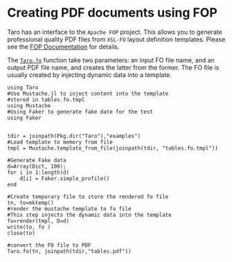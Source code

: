 # Creating PDF documents using FOP
Taro has an interface to the `Apache FOP` project. This allows you to generate professional quality PDF files from `XSL-FO` layout definition templates. Please see the [FOP Documentation](https://xmlgraphics.apache.org/fop/) for details.

The [`Taro.fo`](@ref) function take two parameters: an input FO file name, and an output PDF file name, and creates the latter from the former. The FO file is usually created by injecting dynamic data into a template. 

```@example
using Taro
#Use Mustache.jl to inject content into the template
#stored in tables.fo.tmpl
using Mustache
#Using Faker to generate fake date for the test
using Faker


tdir = joinpath(Pkg.dir("Taro"),"examples")
#Load template to memory from file
tmpl = Mustache.template_from_file(joinpath(tdir, "tables.fo.tmpl"))

#Generate Fake data
d=Array(Dict, 100);
for i in 1:length(d)
    d[i] = Faker.simple_profile()
end

#Create temporary file to store the rendered fo file
tn, to=mktemp()
#render the mustache template to fo file
#This step injects the dynamic data into the template
fo=render(tmpl, D=d)
write(to, fo )
close(to)

#convert the FO file to PDF
Taro.fo(tn, joinpath(tdir,"tables.pdf"))

```
